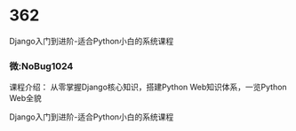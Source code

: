 # 362
Django入门到进阶-适合Python小白的系统课程
### 微:NoBug1024 


课程介绍：
从零掌握Django核心知识，搭建Python Web知识体系，一览Python Web全貌

Django入门到进阶-适合Python小白的系统课程
